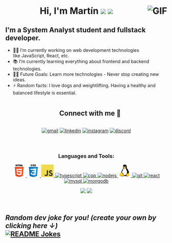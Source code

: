<h1 align="center">Hi, I'm Martín <img src="https://media.giphy.com/media/hvRJCLFzcasrR4ia7z/giphy.gif" width="35"> <img src="https://media2.giphy.com/media/v1.Y2lkPTc5MGI3NjExZ3Fwc2xhMTFsZXRvOGE4cmM0YjM0cTZ1Z2Fra3BtMmd5MWY1dm96ZSZlcD12MV9pbnRlcm5hbF9naWZfYnlfaWQmY3Q9Zw/MMnzoF2qdznMWzWE86/giphy.webp" width="35"</h1>
<img align="right" alt="GIF" height="160px" src="https://media.giphy.com/media/du3J3cXyzhj75IOgvA/giphy.gif"/>

## I'm a System Analyst student and fullstack developer.

- 👨‍💻 I’m currently working on web development technologies like JavaScript, React, etc.
- 📚 I’m currently learning everything about frontend and backend technologies.
- 💪🏼 Future Goals: Learn more technologies - Never stop creating new ideas.
- ⚡ Random facts: I love dogs and weightlifting. Having a healthy and balanced lifestyle is essential.


<div id="user-content-toc">
  <ul align="center">
    <summary><h2 style="display: inline-block">Connect with me 🤝</h2></summary>
  </ul>
</div>

<p align="center">
<a href="mailto:mvrtingrzsk@gmail.com"><img align="center" src="https://www.citypng.com/public/uploads/preview/flat-round-icon-contains-gmail-logo-701751695128092ryfcqw548r.png" alt="gmail" height="50" width=55"/></a>
<a href="https://www.linkedin.com/in/martint64/" target="blank"><img align="center" src="https://user-images.githubusercontent.com/88904952/234979284-68c11d7f-1acc-4f0c-ac78-044e1037d7b0.png" alt="linkedin" height="50" width="50" /></a>
<a href="https://www.instagram.com/mtn.bbx/" target="blank"><img align="center" src="https://user-images.githubusercontent.com/88904952/234981169-2dd1e58f-4b7e-468c-8213-034ba62156c3.png" alt="instagram" height="50" width="50" /></a>
<a href="https://discordapp.com/users/452494190597636096" target="blank"><img align="center" src="https://user-images.githubusercontent.com/88904952/234982627-019fd336-6248-453c-9b05-97c13fd1d207.png" alt="discord" height="50" width="50" /></a>
</p>

</br>

## <h3 align="center">Languages and Tools:</h3>

<p align="center"> 
  <a href="https://www.w3.org/html/" target="_blank"> 
    <img src="https://raw.githubusercontent.com/devicons/devicon/master/icons/html5/html5-original-wordmark.svg" alt="html5" width="40" height="40"/> 
  </a>
  <a href="https://www.w3schools.com/css/" target="_blank"> 
    <img src="https://raw.githubusercontent.com/devicons/devicon/master/icons/css3/css3-original-wordmark.svg" alt="css3" width="40" height="40"/> 
  </a> 
  <a href="https://developer.mozilla.org/en-US/docs/Web/JavaScript" target="_blank"> 
    <img src="https://raw.githubusercontent.com/devicons/devicon/master/icons/javascript/javascript-original.svg" alt="javascript" width="40" height="40"/> 
  </a>
  <a href="https://www.typescriptlang.org" target="_blank"> 
    <img src="https://upload.wikimedia.org/wikipedia/commons/2/2d/TypeScript_ESLint_logo.svg" alt="typescript" width="40" height="40"/> 
  </a>
  <a href="https://www.w3schools.com/cpp/" target="_blank"> 
    <img src="https://upload.wikimedia.org/wikipedia/commons/thumb/1/18/ISO_C%2B%2B_Logo.svg/1822px-ISO_C%2B%2B_Logo.svg.png" alt="cpp" width="40" height="40"/> 
  </a>
  <a href="https://nodejs.org/en/" target="_blank"> 
    <img src="https://encrypted-tbn0.gstatic.com/images?q=tbn:ANd9GcR-zLwPpmptvc3GBr2noTC-SEXVQre7WxIbQQ&s" alt="nodejs" width="40" height="40"/> 
  </a>
  <a href="https://www.linux.org/" target="_blank"> 
    <img src="https://raw.githubusercontent.com/devicons/devicon/master/icons/linux/linux-original.svg" alt="linux" width="40" height="40"/> 
  </a> 
  <a href="https://git-scm.com/" target="_blank"> 
    <img src="https://www.vectorlogo.zone/logos/git-scm/git-scm-icon.svg" alt="git" width="40" height="40"/> 
  </a>
  <a href="https://es.react.dev" target="_blank"> 
    <img src="https://download.logo.wine/logo/React_(web_framework)/React_(web_framework)-Logo.wine.png" alt="react" width="50" height="40"/> 
  </a>
  <a href="https://www.mysql.com" target="_blank"> 
    <img src="https://seeklogo.com/images/M/mysql-logo-B4943FE6DD-seeklogo.com.png" alt="mysql" width="40" height="40"/> 
  </a>
  <a href="https://www.mongodb.com" target="_blank"> 
    <img src="https://www.svgrepo.com/show/331488/mongodb.svg" alt="mongodb" width="40" height="40"/> 
  </a>
</p>

<p align= "center">
  <img height= "150" src="https://github-readme-stats.vercel.app/api?username=mvrtin64&theme=react&show_icons=true&include_all_commits=true" />
  <img height= "150" src="https://github-readme-stats.vercel.app/api/top-langs/?username=mvrtin64&theme=react&layout=compact" />
</p>

</br>

<i>Random dev joke for you! (create your own by clicking here ↓)</i><br>
<a href="https://readme-jokes.vercel.app"><img align="center" src="https://readme-jokes.vercel.app/api" alt="README Jokes"></a>
---
